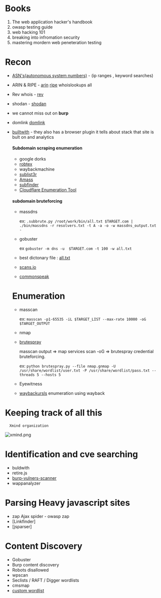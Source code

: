 # Books
1. The web application hacker's handbook
2. owasp testing guide
3. web hacking 101
4. breaking into infromation security
5. mastering mordern web peneteration testing

# Recon
* [ASN's(autonomous system numbers)](http://bgp.he.net) - (ip ranges , keyword searches)
* ARIN & RIPE - [arin](http://whois.arin.net/ui) 
                 [ripe](http://apps.db.ripe.net/db-web-ui/#/fulltextsearch)  whoislookups all
* Rev whois - [rev](http://reverse.report)
* shodan - [shodan](shodan.io)
* we cannot miss out on **burp**
* domlink [domlink](https://github.com/vysecurity/DomLink)
* [builtwith](https://builtwith.com/) - they also has a browser plugin it tells about stack that site is bult on and analytics
  
     #### Subdomain scraping enumeration
       
     * google dorks
     * [robtex](https://robtex.com)
     * waybackmachine
     * [sublist3r](https://github.com/aboul3la/Sublist3r)
     * [Amass](https://github.com/caffix/amass)
     * [subfinder](https://github.com/ice3man543/subfinder)
     * [Cloudflare Enumeration Tool](https://github.com/mandatoryprogrammer/cloudflare_enum)
     #### subdomain bruteforcing
     
     * massdns
     
        ex:
        `.subbrute.py /root/work/bin/all.txt $TARGET.com | ./bin/massdns -r resolvers.txt -t A -a -o -w massdns_output.txt -`
     * gobuster
     
        ex
        `gobuster -m dns -u  $TARGET.com -t 100 -w all.txt`
     * best dictonary file : [all.txt](https://gist.github.com/jhaddix/f64c97d0863a78454e44c2f7119c2a6a)
     * [scans.io](https://scans.io/)
     * [commonspeak](https://github.com/pentester-io/commonspeak)
   
  # Enumeration
  * masscan
  
      ex: `masscan -p1-65535 -iL $TARGET_LIST --max-rate 10000 -oG $TARGET_OUTPUT`
  * nmap
  * [brutespray](https://github.com/x90skysn3k/brutespray) 
  
       masscan output => map services scan -oG => brutespray credential bruteforcing.
      
       ex: `python brutespray.py --file nmap.gnmap -U /usr/share/wordlist/user.txt -P /usr/share/wordlist/pass.txt --threads 5 --hosts 5`
  * Eyewitness
  * [waybackursls](https://github.com/tomnomnom/waybackurls) enumeration using wayback
        
 #  Keeping track of all this 
      Xmind organization
      
   ![xmind.png](https://imgbbb.com/images/2019/07/09/xmind.png)
     
 # Identification and cve searching
 * buldwith 
 * retire.js 
 * [burp-vulners-scanner](https://github.com/vulnersCom/burp-vulners-scanner) 
 * wappanalyzer 
 # Parsing Heavy javascript sites 
 * zap Ajax spider - owasp zap 
 * [Linkfinder] 
 * [jsparser]
 
 # Content Discovery
 * Gobuster
 * Burp content discovery
 * Robots disallowed
 * wpscan
 * Seclists / RAFT / Digger wordlists
 * cmsmap
 * [custom wordlist](https://gist.github.com/jhaddix/b80ea67d85c13206125806f0828f4d10)
 
